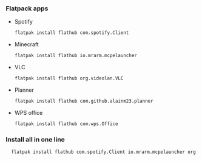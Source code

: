 ### Flatpack apps
- Spotify
  ```bash
  flatpak install flathub com.spotify.Client
  ```
- Minecraft
  ```bash
  flatpak install flathub io.mrarm.mcpelauncher
  ```
- VLC
  ```bash
  flatpak install flathub org.videolan.VLC
  ```
- Planner
  ```bash
  flatpak install flathub com.github.alainm23.planner
  ```
- WPS office
  ```bash
  flatpak install flathub com.wps.Office
  ```

### Install all in one line
```bash
  flatpak install flathub com.spotify.Client io.mrarm.mcpelauncher org.videolan.VLC com.github.alainm23.planner com.wps.Office
```
